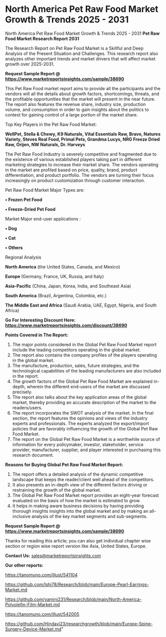 # North America Pet Raw Food Market Growth & Trends 2025 - 2031
North America Pet Raw Food Market Growth & Trends 2025 - 2031
<strong>Pet Raw Food Market Research Report 2031</strong>

The Research Report on Pet Raw Food Market is a Skillful and Deep Analysis of the Present Situation and Challenges. This research report also analyzes other important trends and market drivers that will affect market growth over 2025-2031.

<strong>Request Sample Report @ <a href=https://www.marketreportsinsights.com/sample/38690>https://www.marketreportsinsights.com/sample/38690</a></strong>

This Pet Raw Food market report aims to provide all the participants and the vendors will all the details about growth factors, shortcomings, threats, and the profitable opportunities that the market will present in the near future. The report also features the revenue share, industry size, production volume, and consumption in order to gain insights about the politics to contest for gaining control of a large portion of the market share.

Top Key Players in the Pet Raw Food Market:

<strong>WellPet, Stella & Chewy, K9 Naturals, Vital Essentials Raw, Bravo, Natures Variety, Steves Real Food, Primal Pets, Grandma Lucys, NRG Freeze Dried Raw, Orijen, NW Naturals, Dr. Harveys</strong>

The Pet Raw Food Industry is severely competitive and fragmented due to the existence of various established players taking part in different marketing strategies to increase their market share. The vendors operating in the market are profiled based on price, quality, brand, product differentiation, and product portfolio. The vendors are turning their focus increasingly on product customization through customer interaction.

Pet Raw Food Market Major Types are:

<strong>•  Frozen Pet Food

•  Freeze-Dried Pet Food</strong>

Market Major end-user applications :

<strong>•  Dog

•  Cat

•  Others</strong>

Regional Analysis

</u><strong><b>North America</b></strong> (the United States, Canada, and Mexico)

<strong><b>Europe </b></strong>(Germany, France, UK, Russia, and Italy)

<strong><b>Asia-Pacific</b></strong> (China, Japan, Korea, India, and Southeast Asia)

<strong><b>South America</b></strong> (Brazil, Argentina, Colombia, etc.)

<strong><b>The Middle East and Africa</b></strong> (Saudi Arabia, UAE, Egypt, Nigeria, and South Africa)

<strong>Go For Interesting Discount Here: <a href=https://www.marketreportsinsights.com/discount/38690>https://www.marketreportsinsights.com/discount/38690</a></strong>

<strong>Points Covered in The Report:</strong>
<ol>
  <li>The major points considered in the Global Pet Raw Food Market report include the leading competitors operating in the global market.</li>
  <li>The report also contains the company profiles of the players operating in the global market.</li>
  <li>The manufacture, production, sales, future strategies, and the technological capabilities of the leading manufacturers are also included in the report.</li>
  <li>The growth factors of the Global Pet Raw Food Market are explained in-depth, wherein the different end-users of the market are discussed precisely.</li>
  <li>The report also talks about the key application areas of the global market, thereby providing an accurate description of the market to the readers/users.</li>
  <li>The report incorporates the SWOT analysis of the market. In the final section, the report features the opinions and views of the industry experts and professionals. The experts analyzed the export/import policies that are favorably influencing the growth of the Global Pet Raw Food Market.</li>
  <li>The report on the Global Pet Raw Food Market is a worthwhile source of information for every policymaker, investor, stakeholder, service provider, manufacturer, supplier, and player interested in purchasing this research document.</li>
</ol>
<strong>Reasons for Buying Global Pet Raw Food Market Report:</strong>

<ol>
  <li>The report offers a detailed analysis of the dynamic competitive landscape that keeps the reader/client well ahead of the competitors.</li>
  <li>It also presents an in-depth view of the different factors driving or restraining the growth of the global market.</li>
  <li>The Global Pet Raw Food Market report provides an eight-year forecast evaluated on the basis of how the market is estimated to grow.</li>
  <li>It helps in making aware business decisions by having providing thorough insights insights into the global market and by making an all-inclusive analysis of the key market segments and sub-segments.</li>
</ol>
<strong>Request Sample Report @ <a href=https://www.marketreportsinsights.com/sample/38690>https://www.marketreportsinsights.com/sample/38690</a></strong>


Thanks for reading this article; you can also get individual chapter wise section or region wise report version like Asia, United States, Europe.

<strong>Contact Us:</strong>
sales@marketreportsinsights.com

<strong>Our other reports:</strong>

<a href=https://tanomuno.com/illust/541104>https://tanomuno.com/illust/541104</a>

<a href=https://github.com/Ishi78/Research/blob/main/Europe-Pearl-Earrings-Market.md>https://github.com/Ishi78/Research/blob/main/Europe-Pearl-Earrings-Market.md</a>

<a href=https://github.com/yamini231/Research/blob/main/North-America-Polyolefin-Film-Market.md>https://github.com/yamini231/Research/blob/main/North-America-Polyolefin-Film-Market.md</a>

<a href=https://tanomuno.com/illust/542005>https://tanomuno.com/illust/542005</a>

<a href=https://github.com/Hindavi23/researchgrowth/blob/main/Europe-Spine-Surgery-Device-Market.md>https://github.com/Hindavi23/researchgrowth/blob/main/Europe-Spine-Surgery-Device-Market.md</a>"
